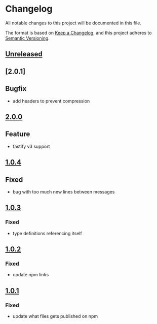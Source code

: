 # Changelog
All notable changes to this project will be documented in this file.

The format is based on [Keep a Changelog](https://keepachangelog.com/en/1.0.0/),
and this project adheres to [Semantic Versioning](https://semver.org/spec/v2.0.0.html).

## [Unreleased]

## [2.0.1]
## Bugfix
- add headers to prevent compression

## [2.0.0]
## Feature
- fastify v3 support

## [1.0.4]
## Fixed
- bug with too much new lines between messages

## [1.0.3]
### Fixed
- type definitions referencing itself

## [1.0.2]
### Fixed
- update npm links

## [1.0.1]
### Fixed
- update what files gets published on npm

[Unreleased]: https://github.com/nodefactoryio/fastify-sse-v2/compare/v2.0.1...HEAD
[2.0.0]: https://github.com/nodefactoryio/fastify-sse-v2/compare/v2.0.0...v2.0.1
[2.0.0]: https://github.com/nodefactoryio/fastify-sse-v2/compare/v1.0.4...v2.0.0
[1.0.4]: https://github.com/nodefactoryio/fastify-sse-v2/compare/v1.0.3...v1.0.4
[1.0.3]: https://github.com/nodefactoryio/fastify-sse-v2/compare/v1.0.2...v1.0.3
[1.0.2]: https://github.com/nodefactoryio/fastify-sse-v2/compare/v1.0.1...v1.0.2
[1.0.1]: https://github.com/nodefactoryio/fastify-sse-v2/compare/v1.0.0...v1.0.1
[1.0.0]: https://github.com/nodefactoryio/fastify-sse-v2/releases/tag/v1.0.0
